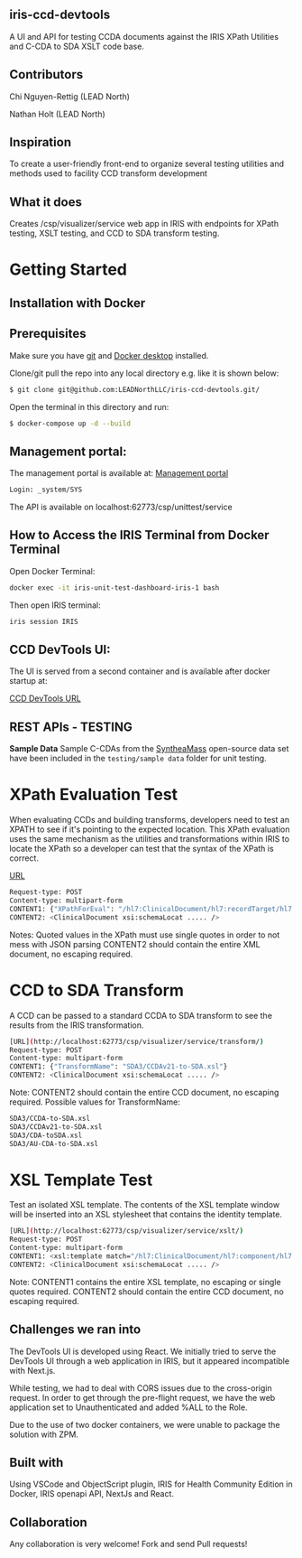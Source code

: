 ## iris-ccd-devtools

A UI and API for testing CCDA documents against the IRIS XPath Utilities and C-CDA to SDA XSLT code base. 

## Contributors

Chi Nguyen-Rettig (LEAD North)

Nathan Holt (LEAD North)

## Inspiration
To create a user-friendly front-end to organize several testing utilities and methods used to facility CCD transform development

## What it does
Creates /csp/visualizer/service web app in IRIS with endpoints for XPath testing, XSLT testing, and CCD to SDA transform testing. 

<!--
It uses [swagger-ui](https://openexchange.intersystems.com/package/iris-web-swagger-ui) module to provide documentation and test environment for API.
-->

# Getting Started

## Installation with Docker 

## Prerequisites
Make sure you have [git](https://git-scm.com/book/en/v2/Getting-Started-Installing-Git) and [Docker desktop](https://www.docker.com/products/docker-desktop) installed.


Clone/git pull the repo into any local directory e.g. like it is shown below:

```bash
$ git clone git@github.com:LEADNorthLLC/iris-ccd-devtools.git/
```

Open the terminal in this directory and run:

```bash
$ docker-compose up -d --build
```

## Management portal: 

The management portal is available at: 
[Management portal](http://localhost:62773/csp/sys/UtilHome.csp)

```bash
Login: _system/SYS
```
The API is available on localhost:62773/csp/unittest/service

## How to Access the IRIS Terminal from Docker Terminal

Open Docker Terminal: 
```bash
docker exec -it iris-unit-test-dashboard-iris-1 bash
```

Then open IRIS terminal:
```bash
iris session IRIS
```

## CCD DevTools UI:

The UI is served from a second container and is available after docker startup at: 

[CCD DevTools URL](http://localhost:4000)



## REST APIs - TESTING

**Sample Data**
Sample C-CDAs from the [SyntheaMass](https://synthea.mitre.org/downloads) open-source data set have been included in the `testing/sample data` folder for unit testing. 

<!--
**Postman export*
An export for a Postman Collection to test the available APIs is located in the **testing** folder of this project. 
Import `Visualizer.postman_collection.json` in Postman to run tests. 

Data set up in the Postman import is also from Synthea. 
-->

# XPath Evaluation Test #
When evaluating CCDs and building transforms, developers need to test an XPATH to see if it's pointing to the expected location. This XPath evaluation uses the same mechanism as the utilities and transformations within IRIS to locate the XPath so a developer can test that the syntax of the XPath is correct. 

[URL](http://localhost:62773/csp/visualizer/service/xpath/) 

```bash
Request-type: POST
Content-type: multipart-form
CONTENT1: {"XPathForEval": "/hl7:ClinicalDocument/hl7:recordTarget/hl7:patientRole/hl7:id[1]/@root"}
CONTENT2: <ClinicalDocument xsi:schemaLocat ..... />
```

Notes: Quoted values in the XPath must use single quotes in order to not mess with JSON parsing
CONTENT2 should contain the entire XML document, no escaping required. 

# CCD to SDA Transform #
A CCD can be passed to a standard CCDA to SDA transform to see the results from the IRIS transformation. 

```bash
[URL](http://localhost:62773/csp/visualizer/service/transform/) 
Request-type: POST
Content-type: multipart-form
CONTENT1: {"TransformName": "SDA3/CCDAv21-to-SDA.xsl"}
CONTENT2: <ClinicalDocument xsi:schemaLocat ..... />
```

Note: CONTENT2 should contain the entire CCD document, no escaping required. 
Possible values for TransformName: 
```bash
SDA3/CCDA-to-SDA.xsl
SDA3/CCDAv21-to-SDA.xsl
SDA3/CDA-toSDA.xsl
SDA3/AU-CDA-to-SDA.xsl
```
# XSL Template Test
Test an isolated XSL template. The contents of the XSL template window will be inserted into an XSL stylesheet that contains the identity template.

```bash
[URL](http://localhost:62773/csp/visualizer/service/xslt/) 
Request-type: POST
Content-type: multipart-form
CONTENT1: <xsl:template match="/hl7:ClinicalDocument/hl7:component/hl7:structuredBody/hl7:component/hl7:section[hl7:templateId/@root='2.16.840.1.113883.10.20.22.2.38']"/>
CONTENT2: <ClinicalDocument xsi:schemaLocat ..... />
```
Note: CONTENT1 contains the entire XSL template, no escaping or single quotes required. CONTENT2 should contain the entire CCD document, no escaping required. 

## Challenges we ran into
The DevTools UI is developed using React. We initially tried to serve the DevTools UI through a web application in IRIS, but it appeared incompatible with Next.js.

While testing, we had to deal with CORS issues due to the cross-origin request. In order to get through the pre-flight request, we have the web application set to Unauthenticated and added %ALL to the Role. 

Due to the use of two docker containers, we were unable to package the solution with ZPM. 

## Built with
Using VSCode and ObjectScript plugin, IRIS for Health Community Edition in Docker, IRIS openapi API, NextJs and React.

## Collaboration 
Any collaboration is very welcome! Fork and send Pull requests!

## 

